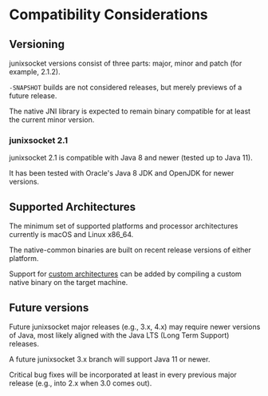 # Compatibility Considerations

## Versioning

junixsocket versions consist of three parts: major, minor and patch (for example, 2.1.2).

`-SNAPSHOT` builds are not considered releases, but merely previews of a future release.

The native JNI library is expected to remain binary compatible for at least the current minor
version.

### junixsocket 2.1

junixsocket 2.1 is compatible with Java 8 and newer (tested up to Java 11).

It has been tested with Oracle's Java 8 JDK and OpenJDK for newer versions.

## Supported Architectures

The minimum set of supported platforms and processor architectures currently is macOS and Linux x86_64.

The native-common binaries are built on recent release versions of either platform.  

Support for [custom architectures](customarch.html) can be added by compiling a custom native binary
on the target machine. 

## Future versions

Future junixsocket major releases (e.g., 3.x, 4.x) may require newer versions of Java, most likely
aligned with the Java LTS (Long Term Support) releases.

A future junixsocket 3.x branch will support Java 11 or newer.

Critical bug fixes will be incorporated at least in every previous major release
(e.g., into 2.x when 3.0 comes out).
